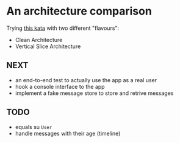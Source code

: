 # An architecture comparison
Trying [this kata](https://github.com/sandromancuso/social_networking_kata) with two different "flavours":

* Clean Architecture
* Vertical Slice Architecture

## NEXT
* an end-to-end test to actually use the app as a real user
* hook a console interface to the app
* implement a fake message store to store and retrive messages

## TODO
* equals su `User`
* handle messages with their age (timeline)